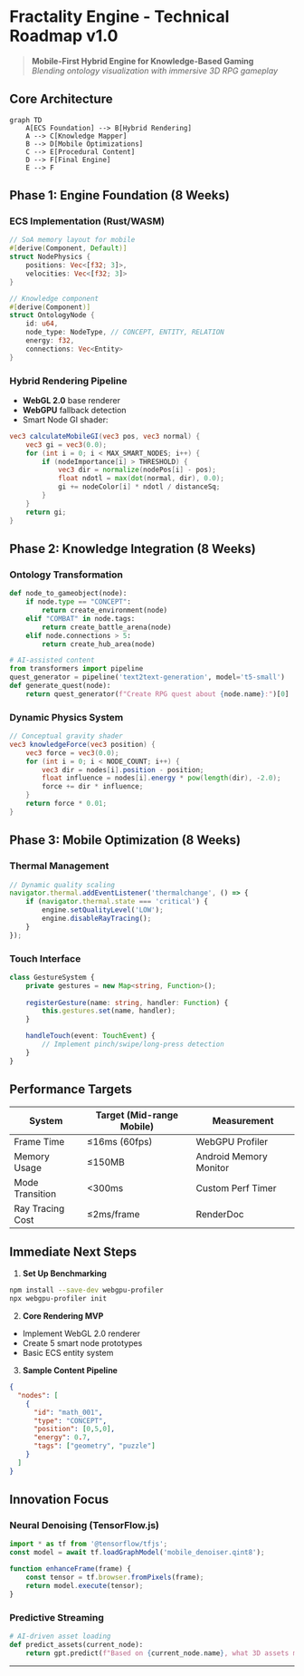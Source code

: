 # Fractality Engine - Technical Roadmap v1.0

> **Mobile-First Hybrid Engine for Knowledge-Based Gaming**  
> *Blending ontology visualization with immersive 3D RPG gameplay*

## Core Architecture
```mermaid
graph TD
    A[ECS Foundation] --> B[Hybrid Rendering]
    A --> C[Knowledge Mapper]
    B --> D[Mobile Optimizations]
    C --> E[Procedural Content]
    D --> F[Final Engine]
    E --> F
```

## Phase 1: Engine Foundation (8 Weeks)
### ECS Implementation (Rust/WASM)
```rust
// SoA memory layout for mobile
#[derive(Component, Default)]
struct NodePhysics {
    positions: Vec<[f32; 3]>,
    velocities: Vec<[f32; 3]>
}

// Knowledge component
#[derive(Component)]
struct OntologyNode {
    id: u64,
    node_type: NodeType, // CONCEPT, ENTITY, RELATION
    energy: f32,
    connections: Vec<Entity>
}
```

### Hybrid Rendering Pipeline
- **WebGL 2.0** base renderer
- **WebGPU** fallback detection
- Smart Node GI shader:
```glsl
vec3 calculateMobileGI(vec3 pos, vec3 normal) {
    vec3 gi = vec3(0.0);
    for (int i = 0; i < MAX_SMART_NODES; i++) {
        if (nodeImportance[i] > THRESHOLD) {
            vec3 dir = normalize(nodePos[i] - pos);
            float ndotl = max(dot(normal, dir), 0.0);
            gi += nodeColor[i] * ndotl / distanceSq;
        }
    }
    return gi;
}
```

## Phase 2: Knowledge Integration (8 Weeks)
### Ontology Transformation
```python
def node_to_gameobject(node):
    if node.type == "CONCEPT":
        return create_environment(node)
    elif "COMBAT" in node.tags:
        return create_battle_arena(node)
    elif node.connections > 5:
        return create_hub_area(node)

# AI-assisted content
from transformers import pipeline
quest_generator = pipeline('text2text-generation', model='t5-small')
def generate_quest(node):
    return quest_generator(f"Create RPG quest about {node.name}:")[0]
```

### Dynamic Physics System
```glsl
// Conceptual gravity shader
vec3 knowledgeForce(vec3 position) {
    vec3 force = vec3(0.0);
    for (int i = 0; i < NODE_COUNT; i++) {
        vec3 dir = nodes[i].position - position;
        float influence = nodes[i].energy * pow(length(dir), -2.0);
        force += dir * influence;
    }
    return force * 0.01;
}
```

## Phase 3: Mobile Optimization (8 Weeks)
### Thermal Management
```javascript
// Dynamic quality scaling
navigator.thermal.addEventListener('thermalchange', () => {
    if (navigator.thermal.state === 'critical') {
        engine.setQualityLevel('LOW');
        engine.disableRayTracing();
    }
});
```

### Touch Interface
```typescript
class GestureSystem {
    private gestures = new Map<string, Function>();
    
    registerGesture(name: string, handler: Function) {
        this.gestures.set(name, handler);
    }

    handleTouch(event: TouchEvent) {
        // Implement pinch/swipe/long-press detection
    }
}
```

## Performance Targets
| System                  | Target (Mid-range Mobile) | Measurement             |
|-------------------------|---------------------------|-------------------------|
| Frame Time              | ≤16ms (60fps)            | WebGPU Profiler         |
| Memory Usage            | ≤150MB                   | Android Memory Monitor  |
| Mode Transition         | <300ms                   | Custom Perf Timer       |
| Ray Tracing Cost        | ≤2ms/frame              | RenderDoc               |

## Immediate Next Steps
1. **Set Up Benchmarking**
```bash
npm install --save-dev webgpu-profiler
npx webgpu-profiler init
```

2. **Core Rendering MVP**
- Implement WebGL 2.0 renderer
- Create 5 smart node prototypes
- Basic ECS entity system

3. **Sample Content Pipeline**
```json
{
  "nodes": [
    {
      "id": "math_001",
      "type": "CONCEPT",
      "position": [0,5,0],
      "energy": 0.7,
      "tags": ["geometry", "puzzle"]
    }
  ]
}
```

## Innovation Focus
### Neural Denoising (TensorFlow.js)
```javascript
import * as tf from '@tensorflow/tfjs';
const model = await tf.loadGraphModel('mobile_denoiser.qint8');

function enhanceFrame(frame) {
    const tensor = tf.browser.fromPixels(frame);
    return model.execute(tensor);
}
```

### Predictive Streaming
```python
# AI-driven asset loading
def predict_assets(current_node):
    return gpt.predict(f"Based on {current_node.name}, what 3D assets might be needed next?")
```

---
